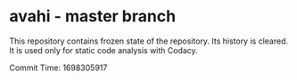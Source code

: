 # avahi - master branch

This repository contains frozen state of the repository.
Its history is cleared. It is used only for static code
analysis with Codacy.

Commit Time: 1698305917